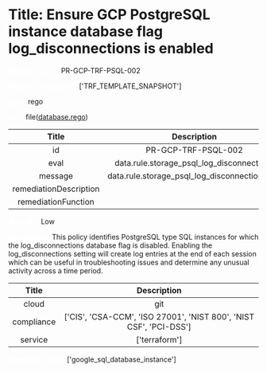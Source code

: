 



# Title: Ensure GCP PostgreSQL instance database flag log_disconnections is enabled


***<font color="white">Master Test Id:</font>*** PR-GCP-TRF-PSQL-002

***<font color="white">Master Snapshot Id:</font>*** ['TRF_TEMPLATE_SNAPSHOT']

***<font color="white">type:</font>*** rego

***<font color="white">rule:</font>*** file([database.rego])  
  
  
  
  

|Title|Description|
| :---: | :---: |
|id|PR-GCP-TRF-PSQL-002|
|eval|data.rule.storage_psql_log_disconnections|
|message|data.rule.storage_psql_log_disconnections_err|
|remediationDescription||
|remediationFunction||


***<font color="white">Severity:</font>*** Low

***<font color="white">Description:</font>*** This policy identifies PostgreSQL type SQL instances for which the log_disconnections database flag is disabled. Enabling the log_disconnections setting will create log entries at the end of each session which can be useful in troubleshooting issues and determine any unusual activity across a time period.  
  
  

|Title|Description|
| :---: | :---: |
|cloud|git|
|compliance|['CIS', 'CSA-CCM', 'ISO 27001', 'NIST 800', 'NIST CSF', 'PCI-DSS']|
|service|['terraform']|


***<font color="white">Resource Types:</font>*** ['google_sql_database_instance']


[database.rego]: https://github.com/prancer-io/prancer-compliance-test/tree/master/google/terraform/database.rego
